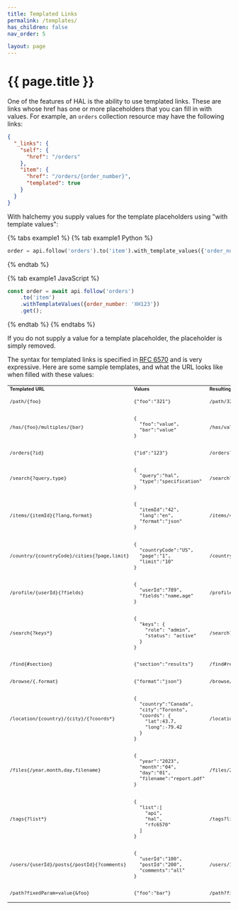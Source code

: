 ```yaml
---
title: Templated Links
permalink: /templates/
has_children: false
nav_order: 5

layout: page
---
```

# {{ page.title }}
One of the features of HAL is the ability to use templated links.  These are links whose href has one or more placeholders that you can fill in with values.  For example, an `orders` collection resource may have the following links:

```json
{
  "_links": {
    "self": {
      "href": "/orders"
    },
    "item": {
      "href": "/orders/{order_number}",
      "templated": true
    }
  }
}
```

With halchemy you supply values for the template placeholders using "with template values":

{% tabs example1 %}
{% tab example1 Python %}
```python
order = api.follow('orders').to('item').with_template_values({'order_number': 'XH123'}).get()
```
{% endtab %}

{% tab example1 JavaScript %}
```javascript
const order = await api.follow('orders')
    .to('item')
    .withTemplateValues({order_number: 'XH123'})
    .get();
```
{% endtab %}
{% endtabs %}

If you do not supply a value for a template placeholder, the placeholder is simply removed.

The syntax for templated links is specified in [RFC 6570](https://datatracker.ietf.org/doc/html/rfc6570) and is very expressive.  Here are some sample templates, and what the URL looks like when filled with these values:

<style>
table.templateTable tr td  {
  font-size: 8pt !important;
}
td.header {
  font-weight: bold;
}
</style>
<table class="templateTable">
<tr>
  <td class="header">Templated URL</td>
  <td class="header">Values</td>
  <td class="header">Resulting URL</td>
</tr>
<tr>
  <td><pre lang="json">/path/{foo}</pre></td>
  <td><pre lang="json">{"foo":"321"}</pre></td>
  <td><pre lang="json">/path/321</pre></td></tr>
<tr>
  <td><pre lang="json">/has/{foo}/multiples/{bar}</pre></td>
  <td><pre lang="json">{
  "foo":"value",
  "bar":"value"
}</pre></td>
  <td><pre lang="json">/has/value/multiples/value</pre></td></tr>
<tr>
  <td><pre lang="json">/orders{?id}</pre></td>
  <td><pre lang="json">{"id":"123"}</pre></td>
  <td><pre lang="json">/orders?id=123</pre></td></tr>
<tr>
  <td><pre lang="json">/search{?query,type}</pre></td>
  <td><pre lang="json">{
  "query":"hal",
  "type":"specification"
}</pre></td>
  <td><pre lang="json">/search?query=hal&type=specification</pre></td></tr>
<tr>
  <td><pre lang="json">/items/{itemId}{?lang,format}</pre></td>
  <td><pre lang="json">{
  "itemId":"42",
  "lang":"en",
  "format":"json"
}</pre></td>
  <td><pre lang="json">/items/42?lang=en&format=json</pre></td></tr>
<tr>
  <td><pre lang="json">/country/{countryCode}/cities{?page,limit}</pre></td>
  <td><pre lang="json">{
  "countryCode":"US",
  "page":"1",
  "limit":"10"
}</pre></td>
  <td><pre lang="json">/country/US/cities?page=1&limit=10</pre></td></tr>
<tr>
  <td><pre lang="json">/profile/{userId}{?fields}</pre></td>
  <td><pre lang="json">{
  "userId":"789",
  "fields":"name,age"
}</pre></td>
  <td><pre lang="json">/profile/789?fields=name%2Cage</pre></td></tr>
<tr>
  <td><pre lang="json">/search{?keys*}</pre></td>
  <td><pre lang="json">{
  "keys": {
    "role": "admin", 
    "status": "active"
  }
}</pre></td>
  <td><pre lang="json">/search?role=admin&status=active</pre></td></tr>
<tr>
  <td><pre lang="json">/find{#section}</pre></td>
  <td><pre lang="json">{"section":"results"}</pre></td>
  <td><pre lang="json">/find#results</pre></td></tr>
<tr>
  <td><pre lang="json">/browse/{.format}</pre></td>
  <td><pre lang="json">{"format":"json"}</pre></td>
  <td><pre lang="json">/browse/.json</pre></td></tr>
<tr>
  <td><pre lang="json">/location/{country}/{city}/{?coords*}</pre></td>
  <td><pre lang="json">{
  "country":"Canada",
  "city":"Toronto",
  "coords": {
    "lat":43.7,
    "long":-79.42
  }
}</pre></td>
  <td><pre lang="json">/location/Canada/Toronto/?lat=43.7&long=-79.42</pre></td></tr>
<tr>
  <td><pre lang="json">/files{/year,month,day,filename}</pre></td>
  <td><pre lang="json">{
  "year":"2023",
  "month":"04",
  "day":"01",
  "filename":"report.pdf"
}</pre></td>
  <td><pre lang="json">/files/2023/04/01/report.pdf</pre></td></tr>
<tr>
  <td><pre lang="json">/tags{?list*}</pre></td>
  <td><pre lang="json">{
  "list":[
    "api",
    "hal",
    "rfc6570"
  ]
}</pre></td>
  <td><pre lang="json">/tags?list=api&list=hal&list=rfc6570</pre></td></tr>
<tr>
  <td><pre lang="json">/users/{userId}/posts{/postId}{?comments}</pre></td>
  <td><pre lang="json">{
  "userId":"100",
  "postId":"200",
  "comments":"all"
}</pre></td>
  <td><pre lang="json">/users/100/posts/200?comments=all</pre></td></tr>
<tr>
  <td><pre lang="json">/path?fixedParam=value{&foo}</pre></td>
  <td><pre lang="json">{"foo":"bar"}</pre></td>
  <td><pre lang="json">/path?fixedParam=value&foo=bar</pre></td>
</tr>
</table>
